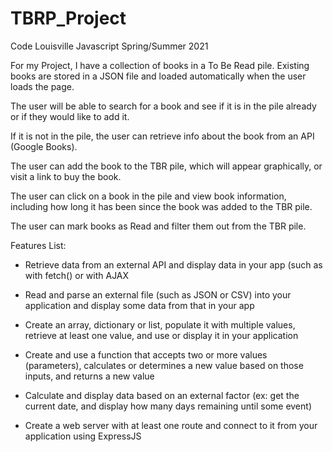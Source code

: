 # TBRP_Project

Code Louisville Javascript Spring/Summer 2021

For my Project, I have a collection of books in a To Be Read pile. Existing books are stored in a JSON file and loaded automatically when the user loads the page.  

The user will be able to search for a book and see if it is in the pile already or if they would like to add it.

If it is not in the pile, the user can retrieve info about the book from an API (Google Books).

The user can add the book to the TBR pile, which will appear graphically, or visit a link to buy the book. 

The user can click on a book in the pile and view book information, including how long it has been since the book was added to the TBR pile.

The user can mark books as Read and filter them out from the TBR pile.


Features List:

* Retrieve data from an external API and display data in your app (such as with fetch() or with AJAX

* Read and parse an external file (such as JSON or CSV) into your application and display some data from that in your app

* Create an array, dictionary or list, populate it with multiple values, retrieve at least one value, and use or display it in your application

* Create and use a function that accepts two or more values (parameters), calculates or determines a new value based on those inputs, and returns a new value

* Calculate and display data based on an external factor (ex: get the current date, and display how many days remaining until some event)

* Create a web server with at least one route and connect to it from your application using ExpressJS




